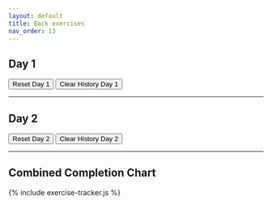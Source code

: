 ```yaml
---
layout: default
title: Back exercises
nav_order: 13
---
```


<h2>Day 1</h2>
<div id="exercise-list-day1"></div>
<button id="reset-exercises-day1">Reset Day 1</button>
<button id="clear-history-day1">Clear History Day 1</button>
<canvas id="chart-day1" width="400" height="200"></canvas>
<div id="history-day1"></div>

<hr>

<h2>Day 2</h2>
<div id="exercise-list-day2"></div>
<button id="reset-exercises-day2">Reset Day 2</button>
<button id="clear-history-day2">Clear History Day 2</button>
<canvas id="chart-day2" width="400" height="200"></canvas>
<div id="history-day2"></div>

<hr>

<h2>Combined Completion Chart</h2>
<canvas id="chart-overview" width="600" height="300"></canvas>

<!-- Chart.js CDN -->
<script src="https://cdn.jsdelivr.net/npm/chart.js"></script>

<!-- Your dynamic exercise script -->
{% include exercise-tracker.js %}
